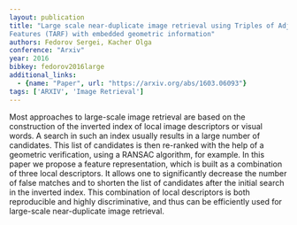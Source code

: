 ```yaml
---
layout: publication
title: "Large scale near-duplicate image retrieval using Triples of Adjacent Ranked
Features (TARF) with embedded geometric information"
authors: Fedorov Sergei, Kacher Olga
conference: "Arxiv"
year: 2016
bibkey: fedorov2016large
additional_links:
  - {name: "Paper", url: "https://arxiv.org/abs/1603.06093"}
tags: ['ARXIV', 'Image Retrieval']
---
```

Most approaches to large-scale image retrieval are based on the construction of
the inverted index of local image descriptors or visual words. A search in such
an index usually results in a large number of candidates. This list of
candidates is then re-ranked with the help of a geometric verification, using a
RANSAC algorithm, for example. In this paper we propose a feature
representation, which is built as a combination of three local descriptors. It
allows one to significantly decrease the number of false matches and to shorten
the list of candidates after the initial search in the inverted index. This
combination of local descriptors is both reproducible and highly discriminative,
and thus can be efficiently used for large-scale near-duplicate image retrieval.
